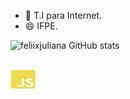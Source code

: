 - 🌱 T.I para Internet.
- 😄 IFPE.


![feliixjuliana GitHub stats](https://github-readme-stats.vercel.app/api?username=feliixjuliana&show_icons=true&theme=radical)



<div style="display: inline_block"><br>
  <img align="center" alt="Rafa-Js" height="30" width="40" src="https://raw.githubusercontent.com/devicons/devicon/master/icons/javascript/javascript-plain.svg">

<!--
**feliixjuliana/feliixjuliana** is a ✨ _special_ ✨ repository because its `README.md` (this file) appears on your GitHub profile.
<div>
<a href="https://github.com/feliixjuliana/Projeto-Git.git">
  <img align="center" src="https://github.com/feliixjuliana/Projeto-Git.git" />
</a>
<a href="https://github.com/feliixjuliana">
  <img align="center" src="https://github.com/feliixjuliana/Projeto-Git.git" />
</a>
</div>
Here are some ideas to get you started:

-->
